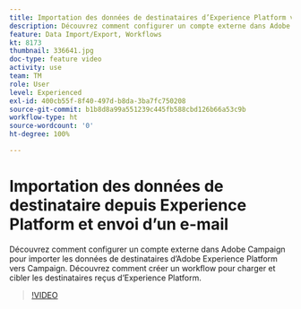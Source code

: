 ```yaml
---
title: Importation des données de destinataires d’Experience Platform vers Campaign
description: Découvrez comment configurer un compte externe dans Adobe Campaign pour importer les données de destinataires d’Adobe Experience Platform vers Campaign. Découvrez comment créer un workflow pour charger et cibler les destinataires reçus d’Experience Platform.
feature: Data Import/Export, Workflows
kt: 8173
thumbnail: 336641.jpg
doc-type: feature video
activity: use
team: TM
role: User
level: Experienced
exl-id: 400cb55f-8f40-497d-b8da-3ba7fc750208
source-git-commit: b1b8d8a99a551239c445fb588cbd126b66a53c9b
workflow-type: ht
source-wordcount: '0'
ht-degree: 100%

---
```


# Importation des données de destinataire depuis Experience Platform et envoi d’un e-mail

Découvrez comment configurer un compte externe dans Adobe Campaign pour importer les données de destinataires d’Adobe Experience Platform vers Campaign. Découvrez comment créer un workflow pour charger et cibler les destinataires reçus d’Experience Platform.

>[!VIDEO](https://video.tv.adobe.com/v/336641?quality=12&learn=on)

